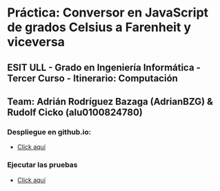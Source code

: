 # Práctica: Conversor en JavaScript de grados Celsius a Farenheit y viceversa
## ESIT ULL - Grado en Ingeniería Informática - Tercer Curso - Itinerario: Computación
## Team: Adrián Rodríguez Bazaga (AdrianBZG) & Rudolf Cicko (alu0100824780)

### Despliegue en github.io:
* [Click aquí](http://adrianbzg.github.io/PL_SimpleTemperatureConverter/temp.html)

### Ejecutar las pruebas

* [Click aquí](http://adrianbzg.github.io/PL_SimpleTemperatureConverter/tests/index.html)
